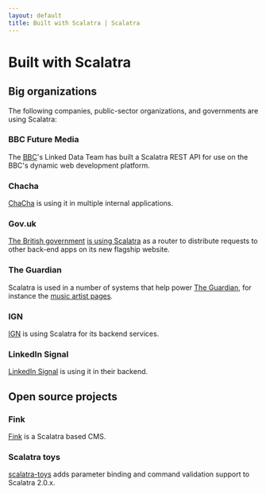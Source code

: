```yaml
---
layout: default
title: Built with Scalatra | Scalatra
---
```


<div class="page-header">
  <h1>Built with Scalatra</h1>
</div>

## Big organizations

The following companies, public-sector organizations, and governments are using Scalatra:

### BBC Future Media

The [BBC](http://www.bbc.co.uk)'s Linked Data Team has built a Scalatra REST API for use on the BBC's dynamic web development platform.

### Chacha

[ChaCha](http://www.chacha.com/) is using it in multiple internal applications.

### Gov.uk

[The British government](http://www.gov.uk) [is using Scalatra](http://radar.oreilly.com/2012/01/with-govuk-british-government.html) as a router to distribute requests to other back-end apps on its new flagship website.

### The Guardian

Scalatra is used in a number of systems that help power [The Guardian](http:///www.guardian.co.uk/), for instance the [music artist pages](http://www.guardian.co.uk/info/developer-blog/2011/jun/23/internet).

### IGN

[IGN](http://www.ign.com) is using Scalatra for its backend services.

### LinkedIn Signal

[LinkedIn Signal](http://sna-projects.com/blog/2010/10/linkedin-signal-a-look-under-the-hood/) is using it in their backend.

## Open source projects

### Fink

[Fink](https://github.com/dozed/fink) is a Scalatra based CMS.

### Scalatra toys

[scalatra-toys](https://github.com/m20o/scalatra-toys) adds parameter binding
and command validation support to Scalatra 2.0.x.
